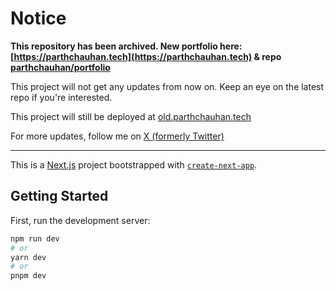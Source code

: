 # Notice

**This repository has been archived. New portfolio here: [https://parthchauhan.tech](https://parthchauhan.tech) & repo [parthchauhan/portfolio](https://github.com/Parthchauh/new-portflio)**

This project will not get any updates from now on. Keep an eye on the latest repo if you're interested.

This project will still be deployed at [old.parthchauhan.tech](https://parthdev.vercel.app/)

For more updates, follow me on [X (formerly Twitter)](https://twitter.com/parthcodehub)

---

This is a [Next.js](https://nextjs.org/) project bootstrapped with [`create-next-app`](https://github.com/vercel/next.js/tree/canary/packages/create-next-app).

## Getting Started

First, run the development server:

```bash
npm run dev
# or
yarn dev
# or
pnpm dev
